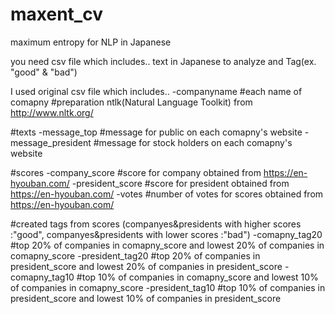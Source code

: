 # maxent_cv
maximum entropy for NLP in Japanese

you need csv file which includes..
text in Japanese to analyze and Tag(ex. "good" & "bad")

I used original csv file which includes..
-companyname #each name of comapny
#preparation
ntlk(Natural Language Toolkit) from http://www.nltk.org/

#texts
-message_top #message for public on each comapny's website
-message_president #message for stock holders on each comapny's website

#scores
-company_score #score for company obtained from https://en-hyouban.com/
-president_score #score for president obtained from https://en-hyouban.com/
-votes #number of votes for scores obtained from https://en-hyouban.com/

#created tags from scores (companyes&presidents with higher scores :"good", companyes&presidents with lower scores :"bad")
-comapny_tag20 #top 20% of companies in comapny_score and lowest 20% of companies in comapny_score
-president_tag20 #top 20% of companies in president_score and lowest 20% of companies in president_score
-comapny_tag10 #top 10% of companies in comapny_score and lowest 10% of companies in comapny_score
-president_tag10 #top 10% of companies in president_score and lowest 10% of companies in president_score
